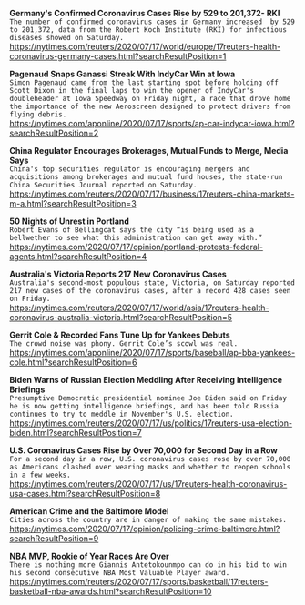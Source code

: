 **Germany's Confirmed Coronavirus Cases Rise by 529 to 201,372- RKI**\
`The number of confirmed coronavirus cases in Germany increased  by 529 to 201,372, data from the Robert Koch Institute (RKI) for infectious diseases showed on Saturday.`\
https://nytimes.com/reuters/2020/07/17/world/europe/17reuters-health-coronavirus-germany-cases.html?searchResultPosition=1

**Pagenaud Snaps Ganassi Streak With IndyCar Win at Iowa**\
`Simon Pagenaud came from the last starting spot before holding off Scott Dixon in the final laps to win the opener of IndyCar's doubleheader at Iowa Speedway on Friday night, a race that drove home the importance of the new Aeroscreen designed to protect drivers from flying debris.`\
https://nytimes.com/aponline/2020/07/17/sports/ap-car-indycar-iowa.html?searchResultPosition=2

**China Regulator Encourages Brokerages, Mutual Funds to Merge, Media Says**\
`China's top securities regulator is encouraging mergers and acquisitions among brokerages and mutual fund houses, the state-run China Securities Journal reported on Saturday.`\
https://nytimes.com/reuters/2020/07/17/business/17reuters-china-markets-m-a.html?searchResultPosition=3

**50 Nights of Unrest in Portland**\
`Robert Evans of Bellingcat says the city “is being used as a bellwether to see what this administration can get away with.”`\
https://nytimes.com/2020/07/17/opinion/portland-protests-federal-agents.html?searchResultPosition=4

**Australia's Victoria Reports 217 New Coronavirus Cases**\
`Australia's second-most populous state, Victoria, on Saturday reported 217 new cases of the coronavirus cases, after a record 428 cases seen on Friday.`\
https://nytimes.com/reuters/2020/07/17/world/asia/17reuters-health-coronavirus-australia-victoria.html?searchResultPosition=5

**Gerrit Cole & Recorded Fans Tune Up for Yankees Debuts**\
`The crowd noise was phony. Gerrit Cole’s scowl was real.`\
https://nytimes.com/aponline/2020/07/17/sports/baseball/ap-bba-yankees-cole.html?searchResultPosition=6

**Biden Warns of Russian Election Meddling After Receiving Intelligence Briefings**\
`Presumptive Democratic presidential nominee Joe Biden said on Friday he is now getting intelligence briefings, and has been told Russia continues to try to meddle in November's U.S. election.`\
https://nytimes.com/reuters/2020/07/17/us/politics/17reuters-usa-election-biden.html?searchResultPosition=7

**U.S. Coronavirus Cases Rise by Over 70,000 for Second Day in a Row**\
`For a second day in a row, U.S. coronavirus cases rose by over 70,000 as Americans clashed over wearing masks and whether to reopen schools in a few weeks.`\
https://nytimes.com/reuters/2020/07/17/us/17reuters-health-coronavirus-usa-cases.html?searchResultPosition=8

**American Crime and the Baltimore Model**\
`Cities across the country are in danger of making the same mistakes.`\
https://nytimes.com/2020/07/17/opinion/policing-crime-baltimore.html?searchResultPosition=9

**NBA MVP, Rookie of Year Races Are Over**\
`There is nothing more Giannis Antetokounmpo can do in his bid to win his second consecutive NBA Most Valuable Player award.`\
https://nytimes.com/reuters/2020/07/17/sports/basketball/17reuters-basketball-nba-awards.html?searchResultPosition=10

